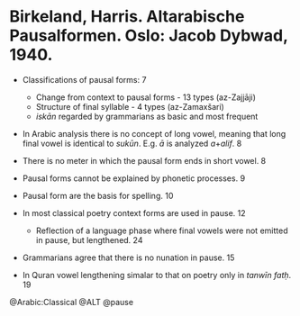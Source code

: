 # Birkeland, Harris. Altarabische Pausalformen. Oslo: Jacob Dybwad, 1940.

- Classifications of pausal forms: 7
  - Change from context to pausal forms - 13 types (az-Zajjāji)
  - Structure of final syllable - 4 types (az-Zamaxšari)
  - *iskān* regarded by grammarians as basic and most frequent

- In Arabic analysis there is no concept of long vowel, meaning that long final vowel is identical to *sukūn*. E.g. *ā* is analyzed *a*+*alif*. 8

- There is no meter in which the pausal form ends in short vowel. 8

- Pausal forms cannot be explained by phonetic processes. 9

- Pausal form are the basis for spelling. 10

- In most classical poetry context forms are used in pause. 12
  - Reflection of a language phase where final vowels were not emitted in pause, but lengthened. 24

- Grammarians agree that there is no nunation in pause. 15

- In Quran vowel lengthening simalar to that on poetry only in *tanwīn fatḥ*. 19

@Arabic:Classical
@ALT
@pause
